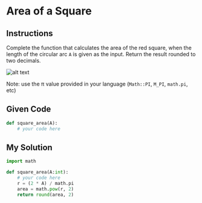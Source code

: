 # Area of a Square

## Instructions

Complete the function that calculates the area of the red square, when the length of the circular arc `A` is given as the input. Return the result rounded to two decimals.

![alt text](http://i.imgur.com/nJrae8n.png)

Note: use the π value provided in your language (`Math::PI`, `M_PI`, `math.pi`, etc)




## Given Code
```python
def square_area(A):
    # your code here
```

## My Solution
```python
import math

def square_area(A:int):
    # your code here
    r = (2 * A) / math.pi 
    area = math.pow(r, 2)
    return round(area, 2)
```
